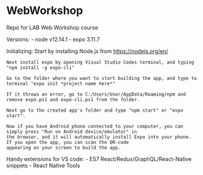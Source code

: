 # WebWorkshop
Repo for LAB Web Workshop course

Versions:
    - node v12.14.1
    - expo 3.11.7

Initializing:
    Start by installing Node.js from https://nodejs.org/en/
    
    Next install expo by opening Visual Studio Codes terminal, and typing "npm install -g expo-cli"
    
    Go to the folder where you want to start building the app, and type to terminal "expo init *project name here*"
    
    If it throws an error, go to C:/Users/User/AppData/Roaming/npm and remove expo.ps1 and expo-cli.ps1 from the folder.
    
    Next go to the created app's folder and type "npm start" or "expo start".
    
    Now if you have Android phone connected to your computer, you can simply press "Run on Android device/emulator" in
    the browser, and it will automatically install Expo into your phone. If you open the app, you can scan the QR-code 
    appearing on your screen to build the app.

Handy extensions for VS code:
    - ES7 React/Redux/GraphQL/React-Native snippets
    - React Native Tools
